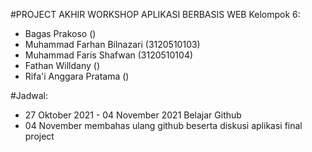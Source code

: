 #PROJECT AKHIR WORKSHOP APLIKASI BERBASIS WEB
Kelompok 6:
- Bagas Prakoso ()
- Muhammad Farhan Bilnazari (3120510103)
- Muhammad Faris Shafwan (3120510104)
- Fathan Willdany ()
- Rifa'i Anggara Pratama ()

#Jadwal:
- 27 Oktober 2021 - 04 November 2021 Belajar Github
- 04 November membahas ulang github beserta diskusi aplikasi final project

